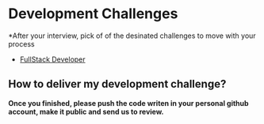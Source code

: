 # Development Challenges

*After your interview, pick of of the desinated challenges to move with your process

- [FullStack Developer](fullstack.md)

## How to deliver my development challenge?
**Once you finished, please push the code writen in your personal github account, make it public and send us to review.**
